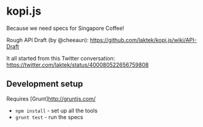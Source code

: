 kopi.js
=======

Because we need specs for Singapore Coffee!

Rough API Draft (by @cheeaun):
https://github.com/laktek/kopi.js/wiki/API-Draft

It all started from this Twitter conversation:
https://twitter.com/laktek/status/400080522656759808

Development setup
-----------------

Requires [Grunt]<http://gruntjs.com/>

- `npm install` - set up all the tools
- `grunt test` - run the specs